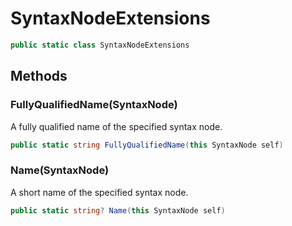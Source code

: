 # SyntaxNodeExtensions
```cs
public static class SyntaxNodeExtensions
```

## Methods
### FullyQualifiedName(SyntaxNode)
A fully qualified name of the specified syntax node.

```cs
public static string FullyQualifiedName(this SyntaxNode self)
```

### Name(SyntaxNode)
A short name of the specified syntax node.

```cs
public static string? Name(this SyntaxNode self)
```

